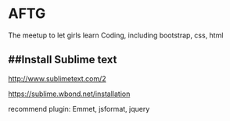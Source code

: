 AFTG
========

The meetup to let girls learn Coding, including bootstrap, css, html


##Install Sublime text
----------
http://www.sublimetext.com/2

https://sublime.wbond.net/installation

recommend plugin: Emmet, jsformat, jquery

